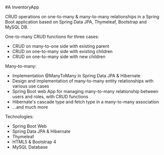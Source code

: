 #A InventoryApp

CRUD operations on one-to-many & many-to-many relationships in a Spring Boot application based on Spring Data JPA, Thymeleaf, Bootstrap and MySQL DB.

One-to-many CRUD functions for three cases:
- CRUD on many-to-one side with existing parent
- CRUD on one-to-many side with existing children
- CRUD on one-to-many side with new children

Many-to-many:
- Implementation @ManyToMany in Spring Data JPA & Hibernate
- Design and implementation of many-to-many entity relationships with various use cases
- Spring Boot web App for managing many-to-many relationship between users and roles, with CRUD functions
- Hibernate's cascade type and fetch type in a many-to-many association
- ...and much more

Technologies:
- Spring Boot Web
- Spring Data JPA & Hibernate
- Thymeleaf
- HTML5 & Bootstrap 4
- MySQL Database
